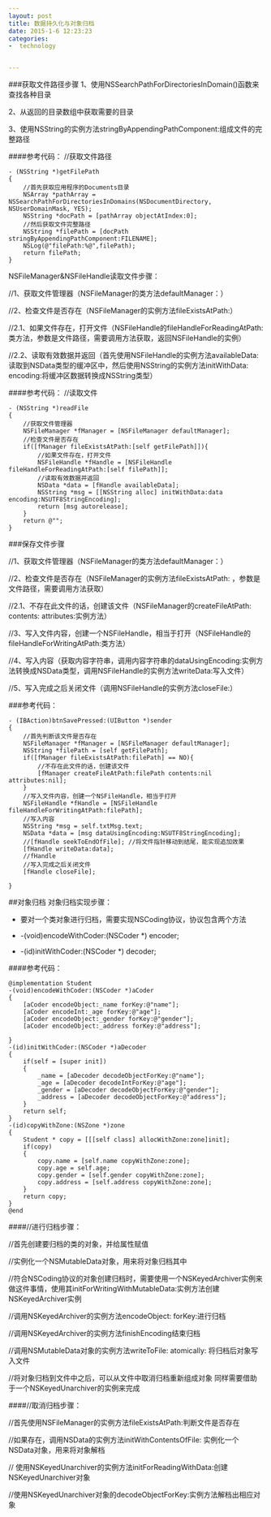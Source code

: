 ```yaml
---
layout: post
title: 数据持久化与对象归档
date: 2015-1-6 12:23:23
categories:
-  technology 


---
```


###获取文件路径步骤
1、使用NSSearchPathForDirectoriesInDomain()函数来查找各种目录

2、从返回的目录数组中获取需要的目录

3、使用NSString的实例方法stringByAppendingPathComponent:组成文件的完整路径

####参考代码：
//获取文件路径

```
- (NSString *)getFilePath
{
    //首先获取应用程序的Documents目录
    NSArray *pathArray = NSSearchPathForDirectoriesInDomains(NSDocumentDirectory, NSUserDomainMask, YES);
    NSString *docPath = [pathArray objectAtIndex:0];
    //然后获取文件完整路径
    NSString *filePath = [docPath stringByAppendingPathComponent:FILENAME];
    NSLog(@"filePath:%@",filePath);
    return filePath;
}
```

NSFileManager&NSFileHandle读取文件步骤：

//1、获取文件管理器（NSFileManager的类方法defaultManager：）

//2、检查文件是否存在（NSFileManager的实例方法fileExistsAtPath:）

//2.1、如果文件存在，打开文件（NSFileHandle的fileHandleForReadingAtPath:类方法，参数是文件路径，需要调用方法获取，返回NSFileHandle的实例）

//2.2、读取有效数据并返回（首先使用NSFileHandle的实例方法availableData:读取到NSData类型的缓冲区中，然后使用NSString的实例方法initWithData: encoding:将缓冲区数据转换成NSString类型）

####参考代码：
//读取文件

```
- (NSString *)readFile
{
    //获取文件管理器
    NSFileManager *fManager = [NSFileManager defaultManager];
    //检查文件是否存在
    if([fManager fileExistsAtPath:[self getFilePath]]){
        //如果文件存在，打开文件
        NSFileHandle *fHandle = [NSFileHandle fileHandleForReadingAtPath:[self filePath]];
        //读取有效数据并返回
        NSData *data = [fHandle availableData];
        NSString *msg = [[NSString alloc] initWithData:data  encoding:NSUTF8StringEncoding];
        return [msg autorelease];
    }
    return @"";
}
```

###保存文件步骤

//1、获取文件管理器（NSFileManager的类方法defaultManager：）

//2、检查文件是否存在（NSFileManager的实例方法fileExistsAtPath: ，参数是文件路径，需要调用方法获取）

//2.1、不存在此文件的话，创建该文件（NSFileManager的createFileAtPath: contents: attributes:实例方法）

//3、写入文件内容，创建一个NSFileHandle，相当于打开（NSFileHandle的fileHandleForWritingAtPath:类方法）

//4、写入内容（获取内容字符串，调用内容字符串的dataUsingEncoding:实例方法转换成NSData类型，调用NSFileHandle的实例方法writeData:写入文件）

//5、写入完成之后关闭文件（调用NSFileHandle的实例方法closeFile:）

###参考代码：

```
- (IBAction)btnSavePressed:(UIButton *)sender
{
    //首先判断该文件是否存在
    NSFileManager *fManager = [NSFileManager defaultManager];
    NSString *filePath = [self getFilePath]; 
    if([fManager fileExistsAtPath:filePath] == NO){
        //不存在此文件的话，创建该文件
        [fManager createFileAtPath:filePath contents:nil attributes:nil];
    }
    //写入文件内容，创建一个NSFileHandle，相当于打开
    NSFileHandle *fHandle = [NSFileHandle fileHandleForWritingAtPath:filePath];
    //写入内容
    NSString *msg = self.txtMsg.text;
    NSData *data = [msg dataUsingEncoding:NSUTF8StringEncoding];
    //[fHandle seekToEndOfFile]; //将文件指针移动到结尾，能实现追加效果
    [fHandle writeData:data];
    //fHandle
    //写入完成之后关闭文件
    [fHandle closeFile];
    
}

```

##对象归档
对象归档实现步骤：

*	要对一个类对象进行归档，需要实现NSCoding协议，协议包含两个方法

*	-(void)encodeWithCoder:(NSCoder *) encoder;

*	-(id)initWithCoder:(NSCoder *) decoder;

####参考代码：

```
@implementation Student
-(void)encodeWithCoder:(NSCoder *)aCoder
{
    [aCoder encodeObject:_name forKey:@"name"];
    [aCoder encodeInt:_age forKey:@"age"];
    [aCoder encodeObject:_gender forKey:@"gender"];
    [aCoder encodeObject:_address forKey:@"address"];
    
}
-(id)initWithCoder:(NSCoder *)aDecoder
{
    if(self = [super init])
    {
        _name = [aDecoder decodeObjectForKey:@"name"];
        _age = [aDecoder decodeIntForKey:@"age"];
        _gender = [aDecoder decodeObjectForKey:@"gender"];
        _address = [aDecoder decodeObjectForKey:@"address"];
    }
    return self;
}
-(id)copyWithZone:(NSZone *)zone
{
    Student * copy = [[[self class] allocWithZone:zone]init];
    if(copy)
    {
        copy.name = [self.name copyWithZone:zone];
        copy.age = self.age;
        copy.gender = [self.gender copyWithZone:zone];
        copy.address = [self.address copyWithZone:zone];
    }
    return copy;
}
@end

```

####//进行归档步骤：

//首先创建要归档的类的对象，并给属性赋值

//实例化一个NSMutableData对象，用来将对象归档其中

//符合NSCoding协议的对象创建归档时，需要使用一个NSKeyedArchiver实例来做这件事情，使用其initForWritingWithMutableData:实例方法创建NSKeyedArchiver实例

//调用NSKeyedArchiver的实例方法encodeObject: forKey:进行归档

//调用NSKeyedArchiver的实例方法finishEncoding结束归档

//调用NSMutableData对象的实例方法writeToFile: atomically: 将归档后对象写入文件

//将对象归档到文件中之后，可以从文件中取消归档重新组成对象
 同样需要借助于一个NSKeyedUnarchiver的实例来完成

####//取消归档步骤：

//首先使用NSFileManager的实例方法fileExistsAtPath:判断文件是否存在

//如果存在，调用NSData的实例方法initWithContentsOfFile: 实例化一个NSData对象，用来将对象解档

// 使用NSKeyedUnarchiver的实例方法initForReadingWithData:创建NSKeyedUnarchiver对象

//使用NSKeyedUnarchiver对象的decodeObjectForKey:实例方法解档出相应对象
